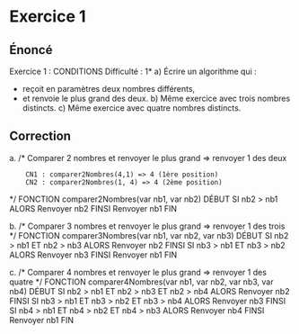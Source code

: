# Exercice 1

## Énoncé
Exercice 1 : CONDITIONS
Difficulté : 1*
a) Écrire un algorithme qui :
- reçoit en paramètres deux nombres différents,
- et renvoie le plus grand des deux.
b) Même exercice avec trois nombres distincts.
c) Même exercice avec quatre nombres distincts. 

## Correction
a.
/*
    Comparer 2 nombres et renvoyer le plus grand
        => renvoyer 1 des deux

        CN1 : comparer2Nombres(4,1) => 4 (1ère position)
        CN2 : comparer2Nombres(1, 4) => 4 (2ème position)
*/
FONCTION comparer2Nombres(var nb1, var nb2)
DÉBUT
    SI nb2 > nb1 ALORS
        Renvoyer nb2
    FINSI
    Renvoyer nb1
FIN

b.
/*
    Comparer 3 nombres et renvoyer le plus grand
        => renvoyer 1 des trois
*/
FONCTION comparer3Nombres(var nb1, var nb2, var nb3)
DÉBUT
    SI nb2 > nb1 ET nb2 > nb3 ALORS
        Renvoyer nb2
    FINSI
    SI nb3 > nb1 ET nb3 > nb2 ALORS
        Renvoyer nb3
    FINSI
    Renvoyer nb1
FIN

c.
/*
    Comparer 4 nombres et renvoyer le plus grand
        => renvoyer 1 des quatre
*/
FONCTION comparer4Nombres(var nb1, var nb2, var nb3, var nb4)
DÉBUT
    SI nb2 > nb1
        ET nb2 > nb3
        ET nb2 > nb4 ALORS
        Renvoyer nb2
    FINSI
    SI nb3 > nb1
        ET nb3 > nb2
        ET nb3 > nb4 ALORS
        Renvoyer nb3
    FINSI
    SI nb4 > nb1
        ET nb4 > nb2
        ET nb4 > nb3 ALORS
        Renvoyer nb4
    FINSI
    Renvoyer nb1
FIN